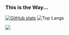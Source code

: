 ### This is the Way...

[![GitHub stats](https://github-readme-stats.vercel.app/api?username=theendofline&show_icons=true&theme=dracula)](https://github.com/theendofline/github-readme-stats) ![Top Langs](https://github-readme-stats.vercel.app/api/top-langs/?username=theendofline&layout=compact)


<a href="https://u8views.com/github/theendofline"><img src="https://u8views.com/api/v1/github/profiles/19670612/views/day-week-month-total-count.svg"></a>
